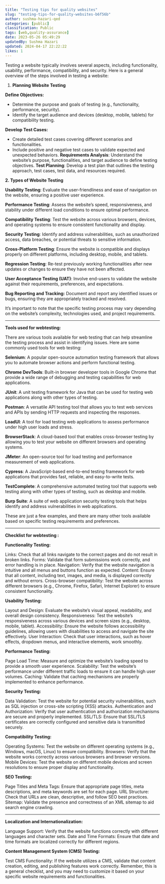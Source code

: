 ```yaml
---
title: "Testing tips for quality websites"
slug: "testing-tips-for-quality-websites-b6f56b"
author: sushma-hazari-qed
categories: [public]
classification: Public
tags: [web,quality-assurance]
date: 2023-05-26 05:49:29 
updatedBy: Sushma Hazari
updated: 2024-04-17 22:22:22 
likes: 1
---
```


Testing a website typically involves several aspects, including functionality, usability, performance, compatibility, and security. Here is a general overview of the steps involved in testing a website:

1. **Planning Website Testing**

**Define Objectives:**
 
* Determine the purpose and goals of testing (e.g., functionality, performance, security).
* Identify the target audience and devices (desktop, mobile, tablets) for compatibility testing.

**Develop Test Cases:**

* Create detailed test cases covering different scenarios and functionalities.
* Include positive and negative test cases to validate expected and unexpected behaviors.
**Requirements Analysis**: Understand the website’s purpose, functionalities, and target audience to define testing objectives.
**Test Planning**: Develop a test plan that outlines the testing approach, test cases, test data, and resources required.


**2. Types of Website Testing**


**Usability Testing**: Evaluate the user-friendliness and ease of navigation on the website, ensuring a positive user experience.

**Performance Testing**: Assess the website’s speed, responsiveness, and stability under different load conditions to ensure optimal performance.

**Compatibility Testing**: Test the website across various browsers, devices, and operating systems to ensure consistent functionality and display.

**Security Testing**: Identify and address vulnerabilities, such as unauthorized access, data breaches, or potential threats to sensitive information.

**Cross-Platform Testing**: Ensure the website is compatible and displays properly on different platforms, including desktop, mobile, and tablets.

**Regression Testing**: Re-test previously working functionalities after new updates or changes to ensure they have not been affected.

**User Acceptance Testing (UAT)**: Involve end-users to validate the website against their requirements, preferences, and expectations.

**Bug Reporting and Tracking:** Document and report any identified issues or bugs, ensuring they are appropriately tracked and resolved.

It’s important to note that the specific testing process may vary depending on the website’s complexity, technologies used, and project requirements.

***


**Tools used for webtesting:**

 There are various tools available for web testing that can help streamline the testing process and assist in identifying issues. Here are some commonly used tools for web testing:
    
**Selenium**: A popular open-source automation testing framework that allows you to automate browser actions and perform functional testing.

**Chrome DevTools**: Built-in browser developer tools in Google Chrome that provide a wide range of debugging and testing capabilities for web applications.

**JUnit**: A unit testing framework for Java that can be used for testing web applications along with other types of testing.

**Postman**: A versatile API testing tool that allows you to test web services and APIs by sending HTTP requests and inspecting the responses.

**LoadUI**: A tool for load testing web applications to assess performance under high user loads and stress.

**BrowserStack**: A cloud-based tool that enables cross-browser testing by allowing you to test your website on different browsers and operating systems.

**JMeter**: An open-source tool for load testing and performance measurement of web applications.

**Cypress**: A JavaScript-based end-to-end testing framework for web applications that provides fast, reliable, and easy-to-write tests.

**TestComplete**: A comprehensive automated testing tool that supports web testing along with other types of testing, such as desktop and mobile.

**Burp Suite**: A suite of web application security testing tools that helps identify and address vulnerabilities in web applications.

These are just a few examples, and there are many other tools available based on specific testing requirements and preferences.


***

**Checklist for webtesting :**

**Functionality Testing:**

Links: Check that all links navigate to the correct pages and do not result in broken links. Forms: Validate that form submissions work correctly, and error handling is in place. Navigation: Verify that the website navigation is intuitive and all menus and buttons function as expected. Content: Ensure that all content, including text, images, and media, is displayed correctly and without errors. Cross-browser compatibility: Test the website across different browsers (e.g., Chrome, Firefox, Safari, Internet Explorer) to ensure consistent functionality.

**Usability Testing:**

Layout and Design: Evaluate the website’s visual appeal, readability, and overall design consistency. Responsiveness: Test the website’s responsiveness across various devices and screen sizes (e.g., desktop, mobile, tablet). Accessibility: Ensure the website follows accessibility guidelines, allowing users with disabilities to access and navigate the site effectively. User Interaction: Check that user interactions, such as hover effects, dropdown menus, and interactive elements, work smoothly.

**Performance Testing:**

Page Load Time: Measure and optimize the website’s loading speed to provide a smooth user experience. Scalability: Test the website’s performance under different traffic loads to ensure it can handle high user volumes. Caching: Validate that caching mechanisms are properly implemented to enhance performance.

**Security Testing:**

Data Validation: Test the website for potential security vulnerabilities, such as SQL injection or cross-site scripting (XSS) attacks. Authentication and Authorization: Verify that user authentication and authorization mechanisms are secure and properly implemented. SSL/TLS: Ensure that SSL/TLS certificates are correctly configured and sensitive data is transmitted securely.

**Compatibility Testing:**

Operating Systems: Test the website on different operating systems (e.g., Windows, macOS, Linux) to ensure compatibility. Browsers: Verify that the website works correctly across various browsers and browser versions. Mobile Devices: Test the website on different mobile devices and screen resolutions to ensure proper display and functionality.

**SEO Testing:**

Page Titles and Meta Tags: Ensure that appropriate page titles, meta descriptions, and meta keywords are set for each page. URL Structure: Check that URLs are clean, descriptive, and follow SEO best practices. Sitemap: Validate the presence and correctness of an XML sitemap to aid search engine crawling.
****
**Localization and Internationalization:**

Language Support: Verify that the website functions correctly with different languages and character sets. Date and Time Formats: Ensure that date and time formats are localized correctly for different regions.

**Content Management System (CMS) Testing:**

Test CMS Functionality: If the website utilizes a CMS, validate that content creation, editing, and publishing features work correctly. Remember, this is a general checklist, and you may need to customize it based on your specific website requirements and functionalities.
